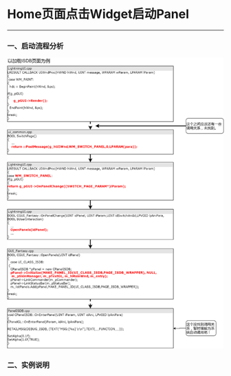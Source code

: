 # Home页面点击Widget启动Panel

---

### 一、启动流程分析

![](/assets/Home页面点击Widget启动Panel.png)

### 二、实例说明






